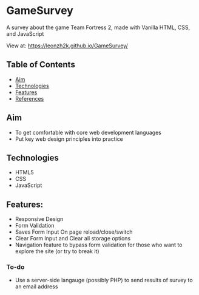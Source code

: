# GameSurvey 

A survey about the game Team Fortress 2, made with Vanilla HTML, CSS, and JavaScript

View at: https://leonzh2k.github.io/GameSurvey/

## Table of Contents
* [Aim](#aim)
* [Technologies](#technologies)
* [Features](#features)
* [References](#references)

## Aim
* To get comfortable with core web development languages
* Put key web design principles into practice

## Technologies
* HTML5
* CSS
* JavaScript


## Features:
* Responsive Design
* Form Validation <br />
* Saves Form Input On page reload/close/switch</br>
* Clear Form Input and Clear all storage options <br />
* Navigation feature to bypass form validation for those who  want to explore the site (or try to break it)

### To-do
* Use a server-side langauge (possibly PHP) to send results of survey to an email address
 

